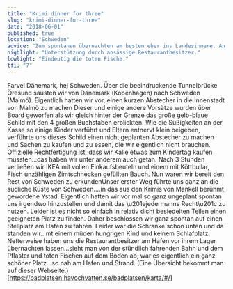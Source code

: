 ```yaml
---
title: "Krimi dinner for three"
slug: "krimi-dinner-for-three"
date: "2018-06-01"
published: true
location: "Schweden"
advice: "Zum spontanen übernachten am besten eher ins Landesinnere. An Badestellen gibt es Sanitäranlagen und man darf dort stehen."
highlight: "Unterstützung durch ansässige Restaurantbesitzer."
lowlight: "Eindeutig die toten Fische."
tfi: "7"
---
```


Farvel Dänemark, hej Schweden. Über die beeindruckende Tunnelbrücke Öresund sausten wir von Dänemark (Kopenhagen) nach Schweden (Malmö). Eigentlich hatten wir vor, einen kurzen Abstecher in die Innenstadt von Malmö zu machen
Dieser und einige andere Vorsätze wurden über Board geworfen als wir gleich hinter der Grenze das große gelb-blaue Schild mit den 4 großen Buchstaben erblickten. Wie die Süßigkeiten an der Kasse so einige Kinder verführt und Eltern entnervt klein beigeben, verführte uns dieses Schild einen nicht geplanten Abstecher zu machen und Sachen zu kaufen und zu essen, die wir eigentlich nicht brauchen. Offizielle Rechtfertigung ist, dass wir Kalle etwas zum Kindertag kaufen mussten...das haben wir unter anderem auch getan. Nach 3 Stunden verließen wir IKEA mit vollen Einkaufsbeuteln und einem mit Köttbullar, Fisch unzähligen Zimtschnecken gefüllten Bauch. Nun waren wir bereit den Rest von Schweden zu erkundenUnser erster Weg führte uns ganz an die südliche Küste von Schweden....in das aus den Krimis von Mankell berühmt gewordene Ystad. Eigentlich hatten wir vor mal so ganz ungeplant spontan uns irgendwo hinzustellen und damit das \u201ejedermanns Recht\u201c zu nutzen. Leider ist es nicht so einfach in relativ dicht besiedelten Teilen einen geeigneten Platz zu finden. Daher beschlossen wir ganz spontan auf einen Stellplatz am Hafen zu fahren. Leider war die Schranke schon unten und da standen wir...mt einem müden hungrigen Kind und keinem Schlafplatz. Netterweise haben uns die Restaurantbesitzer am Hafen vor ihrem Lager übernachten lassen...sieht man von der stündlich fahrenden Bahn und dem Pflaster und toten Fischen auf dem Boden ab, war es eigentlich ein ganz schöner Platz...so nah am Hafen und Strand. (Eine Übersicht bekommt man auf dieser Webseite.)[https://badplatsen.havochvatten.se/badplatsen/karta/#/]